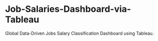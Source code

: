 # Job-Salaries-Dashboard-via-Tableau
Global Data-Driven Jobs Salary Classification Dashboard using Tableau.
